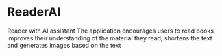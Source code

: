 # ReaderAI
Reader with AI assistant
The application encourages users to read books, improves their understanding of the material they read, shortens the text and generates images based on the text
